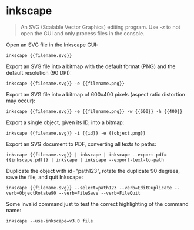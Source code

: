 inkscape
========

> An SVG (Scalable Vector Graphics) editing program.
> Use -z to not open the GUI and only process files in the console.

Open an SVG file in the Inkscape GUI:

    inkscape {{filename.svg}}

Export an SVG file into a bitmap with the default format (PNG) and the default resolution (90 DPI):

    inkscape {{filename.svg}} -e {{filename.png}}

Export an SVG file into a bitmap of 600x400 pixels (aspect ratio distortion may occur):

    inkscape {{filename.svg}} -e {{filename.png}} -w {{600}} -h {{400}}

Export a single object, given its ID, into a bitmap:

    inkscape {{filename.svg}} -i {{id}} -e {{object.png}}

Export an SVG document to PDF, converting all texts to paths:

    inkscape {{filename.svg}} | inkscape | inkscape --export-pdf={{inkscape.pdf}} | inkscape | inkscape --export-text-to-path

Duplicate the object with id="path123", rotate the duplicate 90 degrees, save the file, and quit Inkscape:

    inkscape {{filename.svg}} --select=path123 --verb=EditDuplicate --verb=ObjectRotate90 --verb=FileSave --verb=FileQuit

Some invalid command just to test the correct highlighting of the command name:

    inkscape --use-inkscape=v3.0 file
